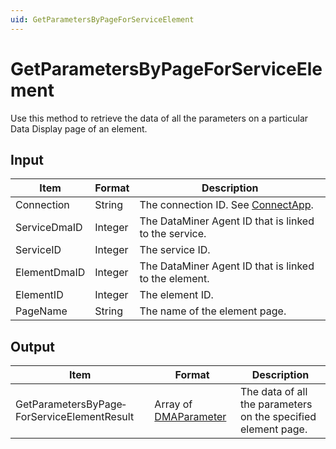 ```yaml
---
uid: GetParametersByPageForServiceElement
---
```


# GetParametersByPageForServiceElement

Use this method to retrieve the data of all the parameters on a particular Data Display page of an element.

## Input

| Item         | Format  | Description                                                                      |
|--------------|---------|----------------------------------------------------------------------------------|
| Connection   | String  | The connection ID. See [ConnectApp](xref:ConnectApp). |
| ServiceDmaID | Integer | The DataMiner Agent ID that is linked to the service.                            |
| ServiceID    | Integer | The service ID.                                                                  |
| ElementDmaID | Integer | The DataMiner Agent ID that is linked to the element.                            |
| ElementID    | Integer | The element ID.                                                                  |
| PageName     | String  | The name of the element page.                                                    |

## Output

| Item | Format | Description |
|--|--|--|
| GetParametersByPage­ForServiceElementResult | Array of [DMAParameter](xref:DMAParameter) | The data of all the parameters on the specified element page. |
